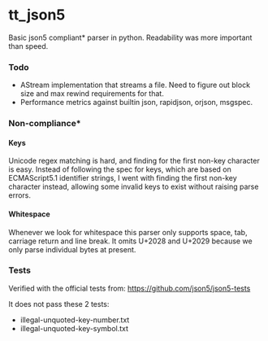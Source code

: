# tt_json5

Basic json5 compliant* parser in python. Readability was more important than speed.

### Todo

- AStream implementation that streams a file. Need to figure out block size and max rewind requirements for that.
- Performance metrics against builtin json, rapidjson, orjson, msgspec.

### Non-compliance*

#### Keys
Unicode regex matching is hard, and finding for the first non-key character is easy. 
Instead of following the spec for keys, which are based on ECMAScript5.1 identifier strings,
I went with finding the first non-key character instead, allowing some invalid keys to exist without raising parse errors.

#### Whitespace
Whenever we look for whitespace this parser only supports space, tab, carriage return and line break. It omits U+2028 and U+2029 because we only parse individual bytes at present.

### Tests

Verified with the official tests from:
https://github.com/json5/json5-tests

It does not pass these 2 tests:
- illegal-unquoted-key-number.txt
- illegal-unquoted-key-symbol.txt
